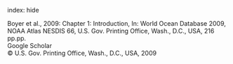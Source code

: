 index: hide

<div class="Citation">

  <div class="Citation-body">
    <div class="Citation-text">Boyer et al., 2009: Chapter 1: Introduction, In: <span class="Article-bookTitle">World Ocean Database 2009, NOAA Atlas NESDIS 66, </span>U.S. Gov. Printing Office, Wash., D.C., USA, 216 pp.pp.</div>
    <div class="Citation-links">
      <div class="CitationLink" data-href="https://scholar.google.com/scholar?q=Chapter+1%3A+Introduction">
        <div class="CitationLink-icon CitationLink-Scholar"></div>
        <div class="CitationLink-text">Google Scholar</div>
      </div>
    </div>
  </div>
</div>


<div class="Citation-copy">
&copy; U.S. Gov. Printing Office, Wash., D.C., USA, 2009
</div>